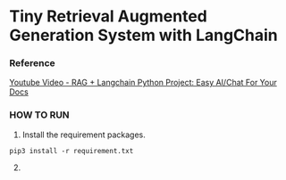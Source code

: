 # Tiny Retrieval Augmented Generation System with LangChain
### Reference
[Youtube Video - RAG + Langchain Python Project: Easy AI/Chat For Your Docs](https://www.youtube.com/watch?v=tcqEUSNCn8I)

### HOW TO RUN
1. Install the requirement packages.
```
pip3 install -r requirement.txt
```

2. 
